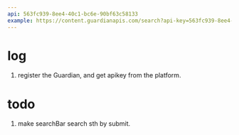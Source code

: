 ```yaml
---
api: 563fc939-8ee4-40c1-bc6e-90bf63c58133
example: https://content.guardianapis.com/search?api-key=563fc939-8ee4-40c1-bc6e-90bf63c58133
---
```


# log
1. register the Guardian, and get apikey from the platform.

# todo
1. make searchBar search sth by submit.
